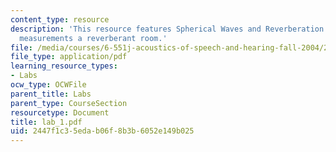 ```yaml
---
content_type: resource
description: 'This resource features Spherical Waves and Reverberation: Sound pressure
  measurements a reverberant room.'
file: /media/courses/6-551j-acoustics-of-speech-and-hearing-fall-2004/2447f1c35edab06f8b3b6052e149b025_lab_1.pdf
file_type: application/pdf
learning_resource_types:
- Labs
ocw_type: OCWFile
parent_title: Labs
parent_type: CourseSection
resourcetype: Document
title: lab_1.pdf
uid: 2447f1c3-5eda-b06f-8b3b-6052e149b025
---
```

